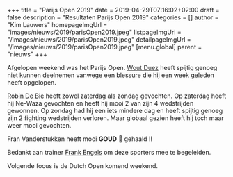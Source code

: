 +++
title = "Parijs Open 2019"
date = 2019-04-29T07:16:02+02:00
draft = false
description = "Resultaten Parijs Open 2019"
categories = []
author = "Kim Lauwers"
homepageImgUrl = "images/nieuws/2019/parisOpen2019.jpeg"
listpageImgUrl = "/images/nieuws/2019/parisOpen2019.jpeg"
detailpageImgUrl = "/images/nieuws/2019/parisOpen2019.jpeg"
[menu.global]
    parent = "nieuws"
+++

Afgelopen weekend was het Parijs Open. 
[Wout Duez](https://www.invictokeerbergen.be/trainers/#Wout_Duez) heeft spijtig genoeg niet kunnen deelnemen vanwege een blessure die hij een week geleden heeft opgelopen.

[Robin De Bie](https://www.invictokeerbergen.be/trainers/#Robin_De%20Bie) heeft zowel zaterdag als zondag gevochten. Op zaterdag heeft hij Ne-Waza gevochten en heeft hij mooi 2 van zijn 4 wedstrijden gewonnen.
Op zondag had hij een iets mindere dag en heeft spijtig genoeg zijn 2 fighting wedstrijden verloren. Maar globaal gezien heeft hij toch maar weer mooi gevochten.
 
Fran Vanderstukken heeft mooi **GOUD** 🥇 gehaald !!

Bedankt aan trainer [Frank Engels](https://www.invictokeerbergen.be/trainers/#Frank_Engels) om deze sporters mee te begeleiden.


Volgende focus is de Dutch Open komend weekend.




